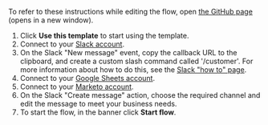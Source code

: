 To refer to these instructions while editing the flow, open [the GitHub page](https://github.com/ot4i/app-connect-templates/blob/main/resources/markdown/Create%20new%20leads%20in%20Marketo%20by%20capturing%20lead%20names%20and%20details%20in%20Slack_instructions.md) (opens in a new window).

1. Click **Use this template** to start using the template.
1. Connect to your [Slack account](http://ibm.biz/aasslack).
1. On the Slack "New message" event, copy the callback URL to the clipboard, and create a custom slash command called '/customer'. For more information about how to do this, see the [Slack "how to" page](http://ibm.biz/aasslack#considerations).
1. Connect to your [Google Sheets account](http://ibm.biz/aasgsheets).
1. Connect to your [Marketo account](http://ibm.biz/appconnect-marketo).
1. On the Slack "Create message" action, choose the required channel and edit the message to meet your business needs.
1. To start the flow, in the banner click **Start flow**.
